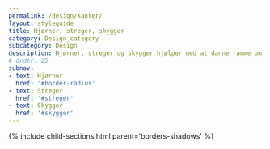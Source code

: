 ```yaml
---
permalink: /design/kanter/
layout: styleguide
title: Hjørner, streger, skygger
category: Design_category
subcategory: Design
description: Hjørner, streger og skygger hjælper med at danne ramme om indhold på siden.
# order: 25
subnav:
- text: Hjørner
  href: '#border-radius'
- text: Streger
  href: '#streger'
- text: Skygger
  href: '#skygger'
---
```


{% include child-sections.html parent='borders-shadows' %}

